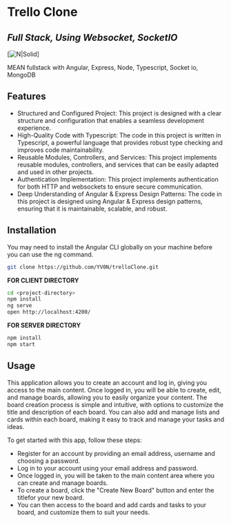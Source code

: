 # Trello Clone
## _Full Stack, Using Websocket, SocketIO_

[![N|Solid](https://cldup.com/dTxpPi9lDf.thumb.png)]

 MEAN fullstack with Angular, Express, Node, Typescript, Socket io, MongoDB

## Features

- Structured and Configured Project: This project is designed with a clear structure and configuration that enables a seamless development experience.
- High-Quality Code with Typescript: The code in this project is written in Typescript, a powerful language that provides robust type checking and improves code maintainability.
- Reusable Modules, Controllers, and Services: This project implements reusable modules, controllers, and services that can be easily adapted and used in other projects.
- Authentication Implementation: This project implements authentication for both HTTP and websockets to ensure secure communication.
- Deep Understanding of Angular & Express Design Patterns: The code in this project is designed using Angular & Express design patterns, ensuring that it is maintainable, scalable, and robust.

## Installation

You may need to install the Angular CLI globally on your machine before you can use the ng command.

```sh
git clone https://github.com/YV0N/trelloClone.git
```

**FOR CLIENT DIRECTORY**
```sh
cd <project-directory>
npm install
ng serve
open http://localhost:4200/
```

**FOR SERVER DIRECTORY**

```sh
npm install 
npm start
```

## Usage

This application allows you to create an account and log in, giving you access to the main content. 
Once logged in, you will be able to create, edit, and manage boards, allowing you to easily organize your content.
The board creation process is simple and intuitive, with options to customize the title and description of each board. 
You can also add and manage lists and cards within each board, making it easy to track and manage your tasks and ideas.

To get started with this app, follow these steps:

- Register for an account by providing an email address, username and choosing a password.
- Log in to your account using your email address and password.
- Once logged in, you will be taken to the main content area where you can create and manage boards.
- To create a board, click the "Create New Board" button and enter the titlefor your new board.
- You can then access to the board and add cards and tasks to your board, and customize them to suit your needs.
